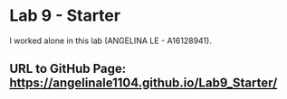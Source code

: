 # Lab 9 - Starter

I worked alone in this lab (ANGELINA LE - A16128941).

## URL to GitHub Page: https://angelinale1104.github.io/Lab9_Starter/